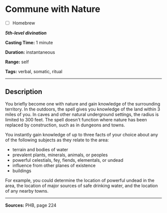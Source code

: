 # Commune with Nature

- [ ] Homebrew

***5th-level divination***

**Casting Time:** 1 minute

**Duration:** instantaneous

**Range:** self

**Tags:** verbal, somatic, ritual

---

## Description
You briefly become one with nature and gain knowledge of the surrounding territory.
In the outdoors, the spell gives you knowledge of the land within 3 miles of you.
In caves and other natural underground settings, the radius is limited to 300 feet.
The spell doesn't function where nature has been replaced by construction, such as in dungeons and towns.

You instantly gain knowledge of up to three facts of your choice about any of the following subjects as they relate to the area:
- terrain and bodies of water
- prevalent plants, minerals, animals, or peoples
- powerful celestials, fey, fiends, elementals, or undead
- influence from other planes of existence
- buildings

For example, you could determine the location of powerful undead in the area, the location of major sources of safe drinking water, and the location of any nearby towns.

---

**Sources:** PHB, page 224
